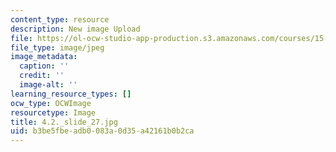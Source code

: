 ```yaml
---
content_type: resource
description: New image Upload
file: https://ol-ocw-studio-app-production.s3.amazonaws.com/courses/15-s21-nuts-and-bolts-of-business-plans-january-iap-2014/b3be5fbeadb0083a0d35a42161b0b2ca_4.2._slide_27.jpg
file_type: image/jpeg
image_metadata:
  caption: ''
  credit: ''
  image-alt: ''
learning_resource_types: []
ocw_type: OCWImage
resourcetype: Image
title: 4.2._slide_27.jpg
uid: b3be5fbe-adb0-083a-0d35-a42161b0b2ca
---
```

